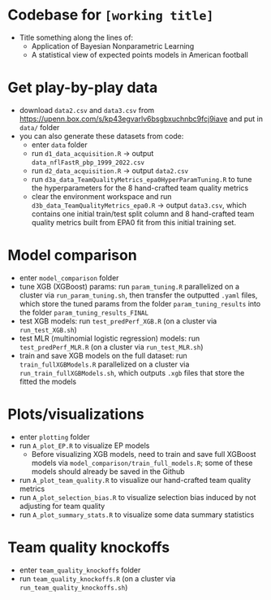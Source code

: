 
# Codebase for `[working title]`

* Title something along the lines of:
  * Application of Bayesian Nonparametric Learning   
  * A statistical view of expected points models in American football

# Get play-by-play data
* download `data2.csv` and `data3.csv` from https://upenn.box.com/s/kp43egvarlv6bsgbxuchnbc9fcj9iave and put in `data/` folder
* you can also generate these datasets from code:
  * enter `data` folder
  * run `d1_data_acquisition.R` -> output `data_nflFastR_pbp_1999_2022.csv`
  * run `d2_data_acquisition.R` -> output `data2.csv`
  * run `d3a_data_TeamQualityMetrics_epa0HyperParamTuning.R` to tune the hyperparameters for the 8 hand-crafted team quality metrics
  * clear the environment workspace and run `d3b_data_TeamQualityMetrics_epa0.R` -> output `data3.csv`, which contains one initial train/test split column and 8 hand-crafted team quality metrics built from EPA0 fit from this initial training set.

# Model comparison
* enter `model_comparison` folder
* tune XGB (XGBoost) params: run `param_tuning.R` parallelized on a cluster via `run_param_tuning.sh`, then transfer the outputted `.yaml` files, which store the tuned params from the folder `param_tuning_results` into the folder `param_tuning_results_FINAL`
* test XGB models: run `test_predPerf_XGB.R` (on a cluster via `run_test_XGB.sh`)
* test MLR (multinomial logistic regression) models: run `test_predPerf_MLR.R` (on a cluster via `run_test_MLR.sh`)
* train and save XGB models on the full dataset: run `train_fullXGBModels.R` parallelized on a cluster via `run_train_fullXGBModels.sh`, which outputs `.xgb` files that store the fitted the models

# Plots/visualizations
* enter `plotting` folder
* run `A_plot_EP.R` to visualize EP models
    * Before visualizing XGB models, need to train and save full XGBoost models via `model_comparison/train_full_models.R`; some of these models should already be saved in the Github
* run `A_plot_team_quality.R` to visualize our hand-crafted team quality metrics
* run `A_plot_selection_bias.R` to visualize selection bias induced by not adjusting for team quality
* run `A_plot_summary_stats.R` to visualize some data summary statistics

# Team quality knockoffs
* enter `team_quality_knockoffs` folder
* run `team_quality_knockoffs.R` (on a cluster via `run_team_quality_knockoffs.sh`)



